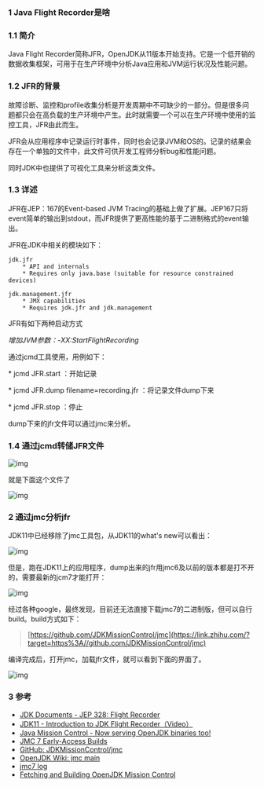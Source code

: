 ### 1 Java Flight Recorder是啥

### 1.1 简介

Java Flight Recorder简称JFR，OpenJDK从11版本开始支持。它是一个低开销的数据收集框架，可用于在生产环境中分析Java应用和JVM运行状况及性能问题。

### 1.2 JFR的背景

故障诊断、监控和profile收集分析是开发周期中不可缺少的一部分。但是很多问题都只会在高负载的生产环境中产生。此时就需要一个可以在生产环境中使用的监控工具，JFR由此而生。

JFR会从应用程序中记录运行时事件，同时也会记录JVM和OS的。记录的结果会存在一个单独的文件中，此文件可供开发工程师分析bug和性能问题。

同时JDK中也提供了可视化工具来分析这类文件。

### 1.3 详述

JFR在JEP：167的Event-based JVM Tracing的基础上做了扩展。JEP167只将event简单的输出到stdout，而JFR提供了更高性能的基于二进制格式的event输出。

JFR在JDK中相关的模块如下：

```text
jdk.jfr 
    * API and internals
    * Requires only java.base (suitable for resource constrained devices)

jdk.management.jfr
    * JMX capabilities
    * Requires jdk.jfr and jdk.management
```

JFR有如下两种启动方式

*增加JVM参数：-XX:StartFlightRecording*

通过jcmd工具使用，用例如下：

\* jcmd JFR.start ：开始记录

\* jcmd JFR.dump filename=recording.jfr ：将记录文件dump下来

\* jcmd JFR.stop ：停止

dump下来的jfr文件可以通过jmc来分析。

### 1.4 通过jcmd转储JFR文件



![img](https://pic3.zhimg.com/80/v2-5714af11859c6b5737edf382a7155caa_720w.jpg)



就是下面这个文件了

![img](https://pic1.zhimg.com/80/v2-22020eb793d902e7cca7a07a78993990_720w.png)



### 2 通过jmc分析jfr

JDK11中已经移除了jmc工具包，从JDK11的what's new可以看出：



![img](https://pic2.zhimg.com/80/v2-820f8793551bfd2fcbd244cf2187b1e1_720w.png)



但是，跑在JDK11上的应用程序，dump出来的jfr用jmc6及以前的版本都是打不开的，需要最新的jcm7才能打开：



![img](https://pic4.zhimg.com/80/v2-8d70007c6e4a5469de1616368295f0db_720w.jpg)



经过各种google，最终发现，目前还无法直接下载jmc7的二进制版，但可以自行build。build方式如下：

> [https://github.com/JDKMissionControl/jmc](https://link.zhihu.com/?target=https%3A//github.com/JDKMissionControl/jmc)

编译完成后，打开jmc，加载jfr文件，就可以看到下面的界面了。

![img](https://pic4.zhimg.com/80/v2-8906b7dfc357f7b434425f5e3afca12b_720w.jpg)



### 3 参考

- [JDK Documents - JEP 328: Flight Recorder](https://link.zhihu.com/?target=https%3A//openjdk.java.net/jeps/328)
- [JDK11 - Introduction to JDK Flight Recorder（Video）](https://link.zhihu.com/?target=https%3A//www.youtube.com/watch%3Fv%3D_69wTZR6lis)
- [Java Mission Control - Now serving OpenJDK binaries too!](https://link.zhihu.com/?target=https%3A//blogs.oracle.com/java-platform-group/java-mission-control-now-serving-openjdk-binaries-too)
- [JMC 7 Early-Access Builds](https://link.zhihu.com/?target=https%3A//jdk.java.net/jmc/)
- [GitHub: JDKMissionControl/jmc](https://link.zhihu.com/?target=https%3A//github.com/JDKMissionControl/jmc)
- [OpenJDK Wiki: jmc main](https://link.zhihu.com/?target=https%3A//wiki.openjdk.java.net/display/jmc/Main)
- [jmc7 log](https://link.zhihu.com/?target=http%3A//hg.openjdk.java.net/jmc/jmc7/)
- [Fetching and Building OpenJDK Mission Control](https://link.zhihu.com/?target=http%3A//hirt.se/blog/%3Fp%3D947)